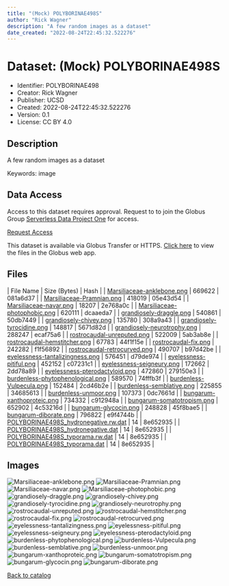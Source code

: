 ```yaml
---
title: "(Mock) POLYBORINAE498S"
author: "Rick Wagner"
description: "A few random images as a dataset"
date_created: "2022-08-24T22:45:32.522276"
---
```

# Dataset: (Mock) POLYBORINAE498S
- Identifier: POLYBORINAE498
- Creator: Rick Wagner
- Publisher: UCSD
- Created: 2022-08-24T22:45:32.522276
- Version: 0.1
- License: CC BY 4.0


## Description
A few random images as a dataset

Keywords: image


## Data Access
Access to this dataset requires approval. Request to to join the Globus Group [Serverless Data Project One](https://app.globus.org/groups/cf9d1f5b-3496-11ed-b941-972795fc9504) for access.

[Request Access](https://app.globus.org/groups/cf9d1f5b-3496-11ed-b941-972795fc9504/join)

This dataset is available via Globus Transfer or HTTPS.
[Click here](https://app.globus.org/file-manager?origin_id=6528bad5-bc02-497d-8a4f-a38547d0e72a&origin_path=/serverless/restricted/POLYBORINAE498/) to view the files in the Globus web app.


## Files

| File Name | Size (Bytes) | Hash |
| [Marsiliaceae-anklebone.png](https://g-079c7d.ca528.03c0.data.globus.org/restricted/POLYBORINAE498/Marsiliaceae-anklebone.png) | 669622 | 081a6d37 |
| [Marsiliaceae-Pramnian.png](https://g-079c7d.ca528.03c0.data.globus.org/restricted/POLYBORINAE498/Marsiliaceae-Pramnian.png) | 418019 | 05e43d54 |
| [Marsiliaceae-navar.png](https://g-079c7d.ca528.03c0.data.globus.org/restricted/POLYBORINAE498/Marsiliaceae-navar.png) | 18207 | 2e768a0c |
| [Marsiliaceae-photophobic.png](https://g-079c7d.ca528.03c0.data.globus.org/restricted/POLYBORINAE498/Marsiliaceae-photophobic.png) | 620111 | dcaaeda7 |
| [grandiosely-draggle.png](https://g-079c7d.ca528.03c0.data.globus.org/restricted/POLYBORINAE498/grandiosely-draggle.png) | 540861 | 50db7449 |
| [grandiosely-chivey.png](https://g-079c7d.ca528.03c0.data.globus.org/restricted/POLYBORINAE498/grandiosely-chivey.png) | 135780 | 308a9a43 |
| [grandiosely-tyrocidine.png](https://g-079c7d.ca528.03c0.data.globus.org/restricted/POLYBORINAE498/grandiosely-tyrocidine.png) | 148817 | 5671d82d |
| [grandiosely-neurotrophy.png](https://g-079c7d.ca528.03c0.data.globus.org/restricted/POLYBORINAE498/grandiosely-neurotrophy.png) | 288247 | ecaf75a6 |
| [rostrocaudal-unreputed.png](https://g-079c7d.ca528.03c0.data.globus.org/restricted/POLYBORINAE498/rostrocaudal-unreputed.png) | 522009 | 5ab3ab8e |
| [rostrocaudal-hemstitcher.png](https://g-079c7d.ca528.03c0.data.globus.org/restricted/POLYBORINAE498/rostrocaudal-hemstitcher.png) | 67783 | 44f1f15e |
| [rostrocaudal-fix.png](https://g-079c7d.ca528.03c0.data.globus.org/restricted/POLYBORINAE498/rostrocaudal-fix.png) | 242282 | f1f56892 |
| [rostrocaudal-retrocurved.png](https://g-079c7d.ca528.03c0.data.globus.org/restricted/POLYBORINAE498/rostrocaudal-retrocurved.png) | 490707 | b97d42be |
| [eyelessness-tantalizingness.png](https://g-079c7d.ca528.03c0.data.globus.org/restricted/POLYBORINAE498/eyelessness-tantalizingness.png) | 576451 | d79de974 |
| [eyelessness-pitiful.png](https://g-079c7d.ca528.03c0.data.globus.org/restricted/POLYBORINAE498/eyelessness-pitiful.png) | 452152 | c07231c1 |
| [eyelessness-seigneury.png](https://g-079c7d.ca528.03c0.data.globus.org/restricted/POLYBORINAE498/eyelessness-seigneury.png) | 172662 | 2dd78a89 |
| [eyelessness-pterodactyloid.png](https://g-079c7d.ca528.03c0.data.globus.org/restricted/POLYBORINAE498/eyelessness-pterodactyloid.png) | 472860 | 279150e3 |
| [burdenless-phytophenological.png](https://g-079c7d.ca528.03c0.data.globus.org/restricted/POLYBORINAE498/burdenless-phytophenological.png) | 589570 | 74fffb3f |
| [burdenless-Vulpecula.png](https://g-079c7d.ca528.03c0.data.globus.org/restricted/POLYBORINAE498/burdenless-Vulpecula.png) | 152484 | 2cd46b2e |
| [burdenless-semblative.png](https://g-079c7d.ca528.03c0.data.globus.org/restricted/POLYBORINAE498/burdenless-semblative.png) | 225855 | 34685613 |
| [burdenless-unmoor.png](https://g-079c7d.ca528.03c0.data.globus.org/restricted/POLYBORINAE498/burdenless-unmoor.png) | 107373 | 0dc7661d |
| [bungarum-xanthoproteic.png](https://g-079c7d.ca528.03c0.data.globus.org/restricted/POLYBORINAE498/bungarum-xanthoproteic.png) | 734332 | c912948a |
| [bungarum-somatotropism.png](https://g-079c7d.ca528.03c0.data.globus.org/restricted/POLYBORINAE498/bungarum-somatotropism.png) | 652902 | 4c53216d |
| [bungarum-glycocin.png](https://g-079c7d.ca528.03c0.data.globus.org/restricted/POLYBORINAE498/bungarum-glycocin.png) | 248828 | 45f8bae5 |
| [bungarum-diborate.png](https://g-079c7d.ca528.03c0.data.globus.org/restricted/POLYBORINAE498/bungarum-diborate.png) | 796822 | e9f4744b |
| [POLYBORINAE498S_hydronegative.rw.dat](https://g-079c7d.ca528.03c0.data.globus.org/restricted/POLYBORINAE498/POLYBORINAE498S_hydronegative.rw.dat) | 14 | 8e652935 |
| [POLYBORINAE498S_hydronegative.dat](https://g-079c7d.ca528.03c0.data.globus.org/restricted/POLYBORINAE498/POLYBORINAE498S_hydronegative.dat) | 14 | 8e652935 |
| [POLYBORINAE498S_typorama.rw.dat](https://g-079c7d.ca528.03c0.data.globus.org/restricted/POLYBORINAE498/POLYBORINAE498S_typorama.rw.dat) | 14 | 8e652935 |
| [POLYBORINAE498S_typorama.dat](https://g-079c7d.ca528.03c0.data.globus.org/restricted/POLYBORINAE498/POLYBORINAE498S_typorama.dat) | 14 | 8e652935 |


## Images
![Marsiliaceae-anklebone.png](https://g-079c7d.ca528.03c0.data.globus.org/restricted/POLYBORINAE498/Marsiliaceae-anklebone.png) ![Marsiliaceae-Pramnian.png](https://g-b0978f.0ed28.75bc.data.globus.org/serverless/restricted/POLYBORINAE498/Marsiliaceae-Pramnian.png) ![Marsiliaceae-navar.png](https://g-b0978f.0ed28.75bc.data.globus.org/serverless/restricted/POLYBORINAE498/Marsiliaceae-navar.png) ![Marsiliaceae-photophobic.png](https://g-b0978f.0ed28.75bc.data.globus.org/serverless/restricted/POLYBORINAE498/Marsiliaceae-photophobic.png) ![grandiosely-draggle.png](https://g-b0978f.0ed28.75bc.data.globus.org/serverless/restricted/POLYBORINAE498/grandiosely-draggle.png) ![grandiosely-chivey.png](https://g-b0978f.0ed28.75bc.data.globus.org/serverless/restricted/POLYBORINAE498/grandiosely-chivey.png) ![grandiosely-tyrocidine.png](https://g-b0978f.0ed28.75bc.data.globus.org/serverless/restricted/POLYBORINAE498/grandiosely-tyrocidine.png) ![grandiosely-neurotrophy.png](https://g-b0978f.0ed28.75bc.data.globus.org/serverless/restricted/POLYBORINAE498/grandiosely-neurotrophy.png) ![rostrocaudal-unreputed.png](https://g-b0978f.0ed28.75bc.data.globus.org/serverless/restricted/POLYBORINAE498/rostrocaudal-unreputed.png) ![rostrocaudal-hemstitcher.png](https://g-b0978f.0ed28.75bc.data.globus.org/serverless/restricted/POLYBORINAE498/rostrocaudal-hemstitcher.png) ![rostrocaudal-fix.png](https://g-b0978f.0ed28.75bc.data.globus.org/serverless/restricted/POLYBORINAE498/rostrocaudal-fix.png) ![rostrocaudal-retrocurved.png](https://g-b0978f.0ed28.75bc.data.globus.org/serverless/restricted/POLYBORINAE498/rostrocaudal-retrocurved.png) ![eyelessness-tantalizingness.png](https://g-b0978f.0ed28.75bc.data.globus.org/serverless/restricted/POLYBORINAE498/eyelessness-tantalizingness.png) ![eyelessness-pitiful.png](https://g-b0978f.0ed28.75bc.data.globus.org/serverless/restricted/POLYBORINAE498/eyelessness-pitiful.png) ![eyelessness-seigneury.png](https://g-b0978f.0ed28.75bc.data.globus.org/serverless/restricted/POLYBORINAE498/eyelessness-seigneury.png) ![eyelessness-pterodactyloid.png](https://g-b0978f.0ed28.75bc.data.globus.org/serverless/restricted/POLYBORINAE498/eyelessness-pterodactyloid.png) ![burdenless-phytophenological.png](https://g-b0978f.0ed28.75bc.data.globus.org/serverless/restricted/POLYBORINAE498/burdenless-phytophenological.png) ![burdenless-Vulpecula.png](https://g-b0978f.0ed28.75bc.data.globus.org/serverless/restricted/POLYBORINAE498/burdenless-Vulpecula.png) ![burdenless-semblative.png](https://g-b0978f.0ed28.75bc.data.globus.org/serverless/restricted/POLYBORINAE498/burdenless-semblative.png) ![burdenless-unmoor.png](https://g-b0978f.0ed28.75bc.data.globus.org/serverless/restricted/POLYBORINAE498/burdenless-unmoor.png) ![bungarum-xanthoproteic.png](https://g-b0978f.0ed28.75bc.data.globus.org/serverless/restricted/POLYBORINAE498/bungarum-xanthoproteic.png) ![bungarum-somatotropism.png](https://g-b0978f.0ed28.75bc.data.globus.org/serverless/restricted/POLYBORINAE498/bungarum-somatotropism.png) ![bungarum-glycocin.png](https://g-b0978f.0ed28.75bc.data.globus.org/serverless/restricted/POLYBORINAE498/bungarum-glycocin.png) ![bungarum-diborate.png](https://g-b0978f.0ed28.75bc.data.globus.org/serverless/restricted/POLYBORINAE498/bungarum-diborate.png) 

[Back to catalog](./)

